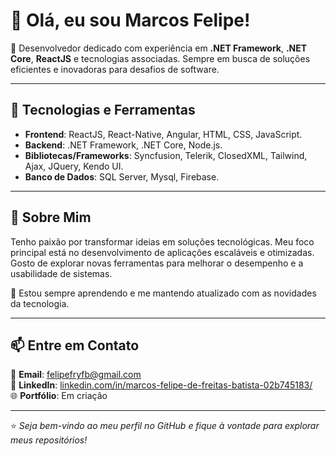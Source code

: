 # 👋 Olá, eu sou Marcos Felipe!

🎯 Desenvolvedor dedicado com experiência em **.NET Framework**, **.NET Core**, **ReactJS**  e tecnologias associadas. Sempre em busca de soluções eficientes e inovadoras para desafios de software.

---

## 🚀 Tecnologias e Ferramentas

- **Frontend**: ReactJS, React-Native, Angular, HTML, CSS, JavaScript.
- **Backend**: .NET Framework, .NET Core, Node.js.
- **Bibliotecas/Frameworks**: Syncfusion, Telerik, ClosedXML, Tailwind, Ajax, JQuery, Kendo UI.
- **Banco de Dados**: SQL Server, Mysql, Firebase.

---

## 🌟 Sobre Mim

Tenho paixão por transformar ideias em soluções tecnológicas. Meu foco principal está no desenvolvimento de aplicações escaláveis e otimizadas. Gosto de explorar novas ferramentas para melhorar o desempenho e a usabilidade de sistemas.

📖 Estou sempre aprendendo e me mantendo atualizado com as novidades da tecnologia.

---

## 📫 Entre em Contato

📧 **Email**: [felipefryfb@gmail.com](mailto:felipefryfb@gmail.com)  
💼 **LinkedIn**: [linkedin.com/in/marcos-felipe-de-freitas-batista-02b745183/](https://linkedin.com/in/marcos-felipe-de-freitas-batista-02b745183/)  
🌐 **Portfólio**: Em criação []()

---

⭐️ *Seja bem-vindo ao meu perfil no GitHub e fique à vontade para explorar meus repositórios!*
